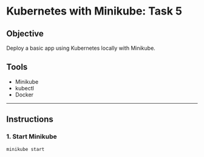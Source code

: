 # Kubernetes with Minikube: Task 5

## Objective
Deploy a basic app using Kubernetes locally with Minikube.

## Tools
- Minikube
- kubectl
- Docker

---

## Instructions

### 1. Start Minikube
```bash
minikube start
